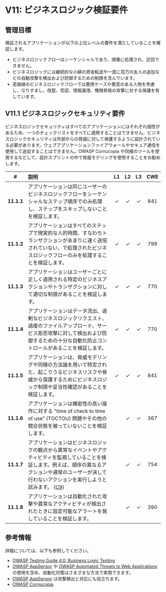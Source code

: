 # V11: ビジネスロジック検証要件

## 管理目標

検証されるアプリケーションが以下の上位レベルの要件を満たしていることを確認します。

* ビジネスロジックフローはシーケンシャルであり、順番に処理され、迂回できません。
* ビジネスロジックには継続的な小額の資金転送や一度に百万の友人の追加などの自動攻撃を検出および防御するための制限を含んでいます。
* 高価値のビジネスロジックフローでは悪用ケースや悪意のある人物を考慮し、なりすまし、改竄、否認、情報漏洩、権限昇格の攻撃に対する保護を有しています。

## V11.1 ビジネスロジックセキュリティ要件

ビジネスロジックセキュリティはすべてのアプリケーションにはそれぞれ個性があるため、一つのチェックリストをすべてに適用することはできません。ビジネスロジックセキュリティは外部からの脅威に対して保護するように設計されている必要があります。ウェブアプリケーションファイアウォールやセキュア通信を使用して追加することはできません。OWASP Cornucopia や同様のツールを使用するなどして、設計スプリントの中で脅威モデリングを使用することをお勧めします。

| # | 説明 | L1 | L2 | L3 | CWE |
| :---: | :--- | :---: | :---:| :---: | :---: |
| **11.1.1** | アプリケーションは同じユーザーのビジネスロジックフローをシーケンシャルなステップ順序でのみ処理し、ステップをスキップしないことを検証します。 | ✓ | ✓ | ✓ | 841 |
| **11.1.2** | アプリケーションはすべてのステップで現実的な人的時間、すなわちトランザクションがあまりに速く送信されていない、で処理されたビジネスロジックフローのみを処理することを検証します。 | ✓ | ✓ | ✓ | 799 |
| **11.1.3** | アプリケーションはユーザーごとに正しく適用される特定のビジネスアクションやトランザクションに対して適切な制限があることを検証します。 | ✓ | ✓ | ✓ | 770 |
| **11.1.4** | アプリケーションはデータ流出、過剰なビジネスロジックリクエスト、過度のファイルアップロード、サービス拒否攻撃に対して検出および防御するための十分な自動化防止コントロールがあることを検証します。 | ✓ | ✓ | ✓ | 770 |
| **11.1.5** | アプリケーションは、脅威モデリングや同様の方法論を用いて特定された、起こりうるビジネスリスクや脅威から保護するためにビジネスロジック制限や妥当性確認があることを検証します。 | ✓ | ✓ | ✓ | 841 |
| **11.1.6** | アプリケーションは機密性の高い操作に対する "time of check to time of use" (TOCTOU) 問題やその他の競合状態を被っていないことを検証します。 | | ✓ | ✓ | 367 |
| **11.1.7** | アプリケーションはビジネスロジックの観点から異常なイベントやアクティビティを監視していることを検証します。例えば、順序の異なるアクションや通常のユーザーが決して行わないアクションを実行しようと試みます。 ([C9](https://www.owasp.org/index.php/OWASP_Proactive_Controls#tab=Formal_Numbering)) | | ✓ | ✓ | 754 |
| **11.1.8** | アプリケーションは自動化された攻撃や異常なアクティビティが検出されたときに設定可能なアラートを発していることを検証します。 | | ✓ | ✓ | 390 |

## 参考情報

詳細については、以下も参照してください。

* [OWASP Testing Guide 4.0: Business Logic Testing](https://www.owasp.org/index.php/Testing_for_business_logic)
* [OWASP AppSensor](https://www.owasp.org/index.php/OWASP_AppSensor_Project) や [OWASP Automated Threats to Web Applications](https://www.owasp.org/index.php/OWASP_Automated_Threats_to_Web_Applications) の使用を含め、自動化対策はさまざまな方法で実現できます。
* [OWASP AppSensor](https://www.owasp.org/index.php/OWASP_AppSensor_Project) は攻撃検出と対応にも役立ちます。
* [OWASP Cornucopia](https://www.owasp.org/index.php/OWASP_Cornucopia)
